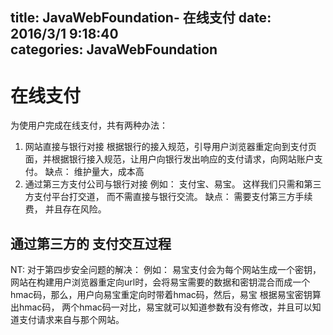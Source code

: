 title: JavaWebFoundation- 在线支付
date: 2016/3/1 9:18:40               
categories: JavaWebFoundation
---


# 在线支付 #
为使用户完成在线支付，共有两种办法：
1. 网站直接与银行对接
	根据银行的接入规范，引导用户浏览器重定向到支付页面，并根据银行接入规范，让用户向银行发出响应的支付请求，向网站账户支付。
	缺点： 维护量大，成本高
2. 通过第三方支付公司与银行对接
    例如： 支付宝、易宝。  这样我们只需和第三方支付平台打交道， 而不需直接与银行交流。
	缺点： 需要支付第三方手续费， 并且存在风险。

## 通过第三方的  支付交互过程 ##


NT: 对于第四步安全问题的解决：
	例如： 易宝支付会为每个网站生成一个密钥， 网站在构建用户浏览器重定向url时，会将易宝需要的数据和密钥混合而成一个hmac码，那么，用户向易宝重定向时带着hmac码，然后，易宝
			根据易宝密钥算出hmac码， 两个hmac码一对比，易宝就可以知道参数有没有修改，并且可以知道支付请求来自与那个网站。